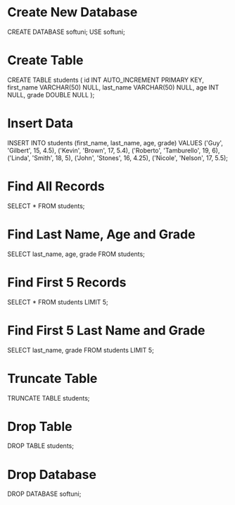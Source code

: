 # Create New Database

CREATE DATABASE softuni;
USE softuni;


# Create Table

CREATE TABLE students (
    id INT AUTO_INCREMENT PRIMARY KEY,
    first_name VARCHAR(50) NULL,
    last_name VARCHAR(50) NULL,
    age INT NULL,
    grade DOUBLE NULL
);


# Insert Data

INSERT INTO students (first_name, last_name, age, grade) VALUES
('Guy', 'Gilbert', 15, 4.5),
('Kevin', 'Brown', 17, 5.4),
('Roberto', 'Tamburello', 19, 6),
('Linda', 'Smith', 18, 5),
('John', 'Stones', 16, 4.25),
('Nicole', 'Nelson', 17, 5.5);


# Find All Records

SELECT * FROM students;


# Find Last Name, Age and Grade

SELECT last_name, age, grade FROM students;


# Find First 5 Records

SELECT * FROM students
LIMIT 5;


# Find First 5 Last Name and Grade

SELECT last_name, grade FROM students
LIMIT 5;


# Truncate Table

TRUNCATE TABLE students;


# Drop Table

DROP TABLE students;


# Drop Database

DROP DATABASE softuni;
